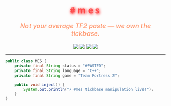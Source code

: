 <h1 align="center" style="font-weight: 900; font-family: 'Segoe UI', Tahoma, Geneva, Verdana, sans-serif; letter-spacing: 6px; color: #FF4B4B;">
  <span style="text-shadow: 2px 2px 8px #FF0000;">#mes</span>
</h1>

<p align="center" style="font-style: italic; font-weight: 600; color: #FFA07A; font-size: 1.25rem;">
  Not your average TF2 paste — we own the tickbase.
</p>

<p align="center">
  <img src="https://img.shields.io/badge/Status-Pasted-critical?style=for-the-badge&logo=ghost&logoColor=white&color=ff2400"/>
  <img src="https://img.shields.io/badge/C%2B%2B-Modern-00599C?style=for-the-badge&logo=c%2B%2B&logoColor=white"/>
  <img src="https://img.shields.io/badge/TF2-Client-orange?style=for-the-badge&logo=steam&logoColor=white"/>
  <img src="https://img.shields.io/badge/Perf-Optimized-green?style=for-the-badge&logo=performance"/>
</p>

---

```java
public class MES {
    private final String status = "#PASTED";
    private final String language = "C++";
    private final String game = "Team Fortress 2";

    public void inject() {
        System.out.println("⚡ #mes tickbase manipulation live!");
    }
}
